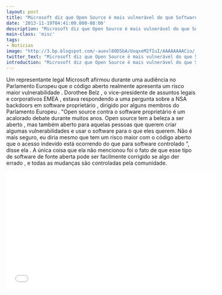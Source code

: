 ```yaml
---
layout: post
title: "Microsoft diz que Open Source é mais vulnerável do que Software Proprietário"
date: '2013-11-19T04:41:00.000-08:00'
description: "Microsoft diz que Open Source é mais vulnerável do que Software Proprietário"
main-class: 'misc'
tags:
- Notícias
image: "http://3.bp.blogspot.com/-auevl80D5bA/UoqxeM2fIuI/AAAAAAAACio/_m3wamK6xkM/s72-c/microsoft-bugs.jpg"
twitter_text: "Microsoft diz que Open Source é mais vulnerável do que Software Proprietário"
introduction: "Microsoft diz que Open Source é mais vulnerável do que Software Proprietário"
---
```

Um  representante legal Microsoft afirmou durante uma audiência no  Parlamento Europeu que o código aberto realmente apresenta um risco  maior vulnerabilidade .
Dorothee  Belz , o vice-presidente de assuntos legais e corporativos EMEA ,  estava respondendo a uma pergunta sobre a NSA backdoors em software  proprietário , dirigido por alguns membros do Parlamento Europeu .
"Open source contra o software proprietário é um acalorado debate durante muitos anos. Open  source tem a beleza a ser aberto , mas também aberto para aquelas  pessoas que querem criar algumas vulnerabilidades e usar o software para  o que eles querem. Não  é mais seguro, eu diria mesmo que tem um risco maior com o código  aberto que o acesso indevido está ocorrendo do que para software  controlado ", disse ela .
A  única coisa que ela não mencionou foi o fato de que esse tipo de  software de fonte aberta pode ser facilmente corrigido se algo der  errado , e todas as mudanças são controladas pela comunidade.
<iframe width="560" height="315" src="//www.youtube.com/embed/EkpIddQ8m2s" frameborder="0" allowfullscreen><iframe>
Via: http://news.softpedia.com/news/Microsoft-Says-That-Open-Source-Is-More-Vulnerable-Than-Proprietary-Software-401070.shtml
